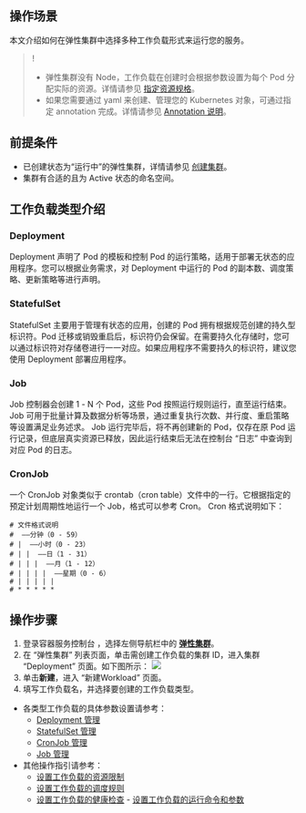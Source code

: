 ## 操作场景
本文介绍如何在弹性集群中选择多种工作负载形式来运行您的服务。
>! 
> - 弹性集群没有 Node，工作负载在创建时会根据参数设置为每个 Pod 分配实际的资源。详情请参见 [指定资源规格](https://cloud.tencent.com/document/product/457/44174)。
> - 如果您需要通过 yaml 来创建、管理您的 Kubernetes 对象，可通过指定 annotation 完成。详情请参见 [Annotation 说明](https://cloud.tencent.com/document/product/457/44173)。


## 前提条件
- 已创建状态为“运行中”的弹性集群，详情请参见 [创建集群](https://cloud.tencent.com/document/product/457/39813)。
- 集群有合适的且为 Active 状态的命名空间。

## 工作负载类型介绍
### Deployment
Deployment 声明了 Pod 的模板和控制 Pod 的运行策略，适用于部署无状态的应用程序。您可以根据业务需求，对 Deployment 中运行的 Pod 的副本数、调度策略、更新策略等进行声明。

### StatefulSet
StatefulSet 主要用于管理有状态的应用，创建的 Pod 拥有根据规范创建的持久型标识符。Pod 迁移或销毁重启后，标识符仍会保留。在需要持久化存储时，您可以通过标识符对存储卷进行一一对应。如果应用程序不需要持久的标识符，建议您使用 Deployment 部署应用程序。

### Job
Job 控制器会创建 1 - N 个 Pod，这些 Pod 按照运行规则运行，直至运行结束。Job 可用于批量计算及数据分析等场景，通过重复执行次数、并行度、重启策略等设置满足业务述求。
Job 运行完毕后，将不再创建新的 Pod，仅存在原 Pod 运行记录，但底层真实资源已释放，因此运行结束后无法在控制台 “日志” 中查询到对应 Pod 的日志。

### CronJob
一个 CronJob 对象类似于 crontab（cron table）文件中的一行。它根据指定的预定计划周期性地运行一个 Job，格式可以参考 Cron。
Cron 格式说明如下：
```
# 文件格式说明
#  ——分钟（0 - 59）
# |  ——小时（0 - 23）
# | |  ——日（1 - 31）
# | | |  ——月（1 - 12）
# | | | |  ——星期（0 - 6）
# | | | | |
# * * * * *
```

## 操作步骤
1. 登录容器服务控制台 ，选择左侧导航栏中的 **[弹性集群](https://console.cloud.tencent.com/tke2/ecluster)**。
2. 在 “弹性集群” 列表页面，单击需创建工作负载的集群 ID，进入集群 “Deployment” 页面。如下图所示：
![](https://main.qcloudimg.com/raw/25a9b8b66aabcc288cb71997c90f24f3.png)
3. 单击**新建**，进入 “新建Workload” 页面。
4. 填写工作负载名，并选择要创建的工作负载类型。
  - 各类型工作负载的具体参数设置请参考：
     - [Deployment 管理](https://cloud.tencent.com/document/product/457/31705)
     - [StatefulSet 管理](https://cloud.tencent.com/document/product/457/31707)
     - [CronJob 管理](https://cloud.tencent.com/document/product/457/31709)
     - [Job 管理](https://cloud.tencent.com/document/product/457/31708)
   - 其他操作指引请参考：
     - [设置工作负载的资源限制](https://cloud.tencent.com/document/product/457/32813)
     - [设置工作负载的调度规则](https://cloud.tencent.com/document/product/457/32814)
     - [设置工作负载的健康检查](https://cloud.tencent.com/document/product/457/32815)
    - [设置工作负载的运行命令和参数](https://cloud.tencent.com/document/product/457/32816)
